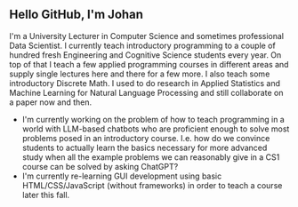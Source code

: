 ## Hello GitHub, I'm Johan

I'm a University Lecturer in Computer Science and sometimes professional Data Scientist. I currently teach introductory programming to a couple of hundred fresh Engineering and Cognitive Science students every year. On top of that I teach a few applied programming courses in different areas and supply single lectures here and there for a few more. I also teach some introductory Discrete Math. I used to do research in Applied Statistics and Machine Learning for Natural Language Processing and still collaborate on a paper now and then.

- I'm currently working on the problem of how to teach programming in a world with LLM-based chatbots who are proficient enough to solve most problems posed in an introductory course. I.e. how do we convince students to actually learn the basics necessary for more advanced study when all the example problems we can reasonably give in a CS1 course can be solved by asking ChatGPT?
- I'm currently re-learning GUI development using basic HTML/CSS/JavaScript (without frameworks) in order to teach a course later this fall.

<!--
**Falkenjack/Falkenjack** is a ✨ _special_ ✨ repository because its `README.md` (this file) appears on your GitHub profile.

Here are some ideas to get you started:

- 🔭 I’m currently working on ...
- 🌱 I’m currently learning ...
- 👯 I’m looking to collaborate on ...
- 🤔 I’m looking for help with ...
- 💬 Ask me about ...
- 📫 How to reach me: ...
- 😄 Pronouns: ...
- ⚡ Fun fact: ...
-->
